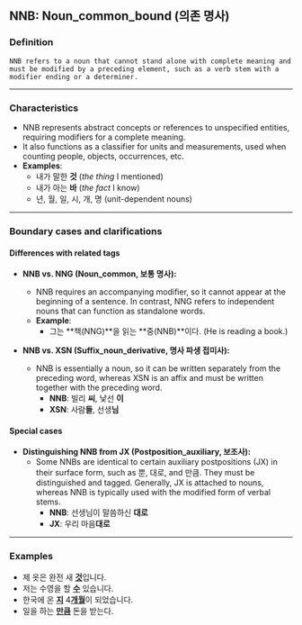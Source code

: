 ## NNB: Noun_common_bound (의존 명사)

### Definition
    NNB refers to a noun that cannot stand alone with complete meaning and must be modified by a preceding element, such as a verb stem with a modifier ending or a determiner.

---

### Characteristics
- NNB represents abstract concepts or references to unspecified entities, requiring modifiers for a complete meaning.  
- It also functions as a classifier for units and measurements, used when counting people, objects, occurrences, etc.  
- **Examples**:
  - 내가 말한 **것** (*the thing* I mentioned)  
  - 내가 아는 **바** (*the fact* I know)  
  - 년, 월, 일, 시, 개, 명 (unit-dependent nouns)  

---

### Boundary cases and clarifications  

#### Differences with related tags  
- **NNB vs. NNG (Noun_common, 보통 명사):**  
  - NNB requires an accompanying modifier, so it cannot appear at the beginning of a sentence. In contrast, NNG refers to independent nouns that can function as standalone words.  
  - **Example**:  
    - 그는 **책(NNG)**을 읽는 **중(NNB)**이다. (He is reading a book.)  

- **NNB vs. XSN (Suffix_noun_derivative, 명사 파생 접미사):**  
  - NNB is essentially a noun, so it can be written separately from the preceding word, whereas XSN is an affix and must be written together with the preceding word.  
    - **NNB**: 빌리 **씨**, 낯선 **이**  
    - **XSN**: 사람**들**, 선생**님**  

#### Special cases  
- **Distinguishing NNB from JX (Postposition_auxiliary, 보조사):**  
  - Some NNBs are identical to certain auxiliary postpositions (JX) in their surface form, such as 뿐, 대로, and 만큼. They must be distinguished and tagged. Generally, JX is attached to nouns, whereas NNB is typically used with the modified form of verbal stems.  
    - **NNB**: 선생님이 말씀하신 **대로**  
    - **JX**: 우리 마음**대로**  

---

### Examples  
- 제 옷은 완전 새 <ins>**것**</ins>입니다.  
- 저는 수영을 할 <ins>**수**</ins> 있습니다.  
- 한국에 온 <ins>**지**</ins> 4<ins>**개월**</ins>이 되었습니다.  
- 일을 하는 <ins>**만큼**</ins> 돈을 받는다.  
